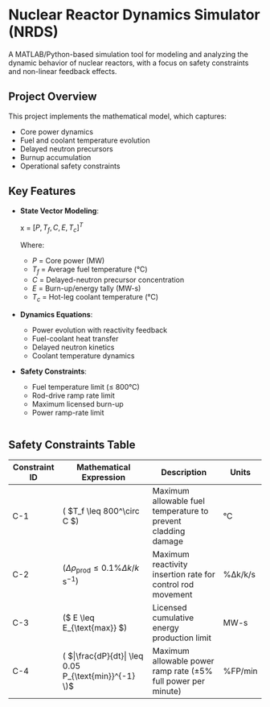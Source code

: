 
# Nuclear Reactor Dynamics Simulator (NRDS)

A MATLAB/Python-based simulation tool for modeling and analyzing the dynamic behavior of nuclear reactors, with a focus on safety constraints and non-linear feedback effects.

## Project Overview
This project implements the mathematical model, which captures:
- Core power dynamics
- Fuel and coolant temperature evolution
- Delayed neutron precursors
- Burnup accumulation
- Operational safety constraints

## Key Features
- **State Vector Modeling**: 
  
  x = $[P, T_f, C, E, T_c]^T$

  Where:
  - $P$ = Core power (MW)
  - $T_f$ = Average fuel temperature (°C)
  - $C$ = Delayed-neutron precursor concentration
  - $E$ = Burn-up/energy tally (MW-s)
  - $T_c$ = Hot-leg coolant temperature (°C)

- **Dynamics Equations**:
  - Power evolution with reactivity feedback
  - Fuel-coolant heat transfer
  - Delayed neutron kinetics
  - Coolant temperature dynamics

- **Safety Constraints**:
  - Fuel temperature limit (≤ 800°C)
  - Rod-drive ramp rate limit
  - Maximum licensed burn-up
  - Power ramp-rate limit
  ```markdown

## Safety Constraints Table

| Constraint ID | Mathematical Expression | Description | Units |
|--------------|-------------------------|-------------|-------|
| C-1 | ( $T_f \leq 800^\circ C $) | Maximum allowable fuel temperature to prevent cladding damage | °C |
| C-2 | ($\Delta \rho_{\text{prod}} \leq 0.1\% \Delta k/k \, \text{s}^{-1}$) | Maximum reactivity insertion rate for control rod movement | %Δk/k/s |
| C-3 | \($ E \leq E_{\text{max}} \$) | Licensed cumulative energy production limit | MW-s |
| C-4 | \( $\|\frac{dP}{dt}\| \leq 0.05 P_{\text{min}}^{-1} \)$ | Maximum allowable power ramp rate (±5% full power per minute) | %FP/min |

